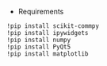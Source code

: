 - Requirements
````
!pip install scikit-commpy
!pip install ipywidgets
!pip install numpy
!pip install PyQt5
!pip install matplotlib
````
